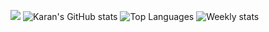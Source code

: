 ![](https://desphter.sirv.com/Images/4008923.png)
![Karan's GitHub stats](https://github-readme-stats.vercel.app/api?username=karan-vk&show_icons=true&theme=tokyonight&include_all_commits=true&count_private=true&hide=prs) 
![Top Languages](https://github-readme-stats.vercel.app/api/top-langs/?username=karan-vk&hide=html,css,tsql,java&langs_count=10&theme=tokyonight&layout=compact)
![Weekly stats](https://github-readme-stats.vercel.app/api/wakatime?username=karanv&theme=tokyonight)
